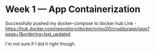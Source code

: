 # Week 1 — App Containerization

Successfully pushed my docker-compose to docker hub
Link - https://hub.docker.com/repository/docker/oniso20/cruddurapp/tags?page=1&ordering=last_updated

I'm not sure if I did it right though.
